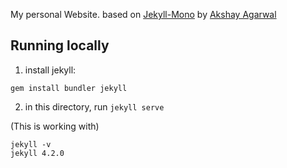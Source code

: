 My personal Website. based on [Jekyll-Mono](https://github.com/AkshayAgarwal007/Jekyll-Mono) by [Akshay Agarwal](https://github.com/AkshayAgarwal007)

## Running locally

1. install jekyll: 
```
gem install bundler jekyll
```

2. in this directory, run `jekyll serve`

(This is working with)
```
jekyll -v
jekyll 4.2.0
```

